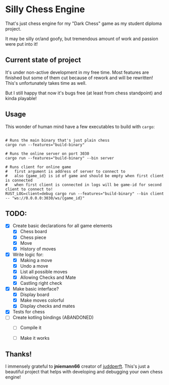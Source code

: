 # Silly Chess Engine

That's just chess engine for my "Dark Chess" game as my student diploma project.

It may be silly or/and goofy, but tremendous amount of work and passion were put into it!


## Current state of project

It's under non-active development in my free time. Most features are finished but some of them cut because of rework and will be rewritten! This's unfortunately takes time as well.

But I still happy that now it's bugs free (at least from chess standpoint) and kinda playable!

## Usage

This wonder of human mind have a few executables to build with `cargo`:
```Shell

# Runs the main binary that's just plain chess
cargo run --features="build-binary"

# Runs the online server on port 3030
cargo run --features="build-binary" --bin server

# Runs client for online game
#   first argument is address of server to connect to
#   also {game_id} is id of game and should be empty when first client is connected
#   when first client is connected in logs will be game-id for second client to connect to!
RUST_LOG=client=debug cargo run --features="build-binary" --bin client -- "ws://0.0.0.0:3030/ws/{game_id}"

```

## TODO:
 - [X] Create basic declarations for all game elements
   - [X] Chess board
   - [X] Chess piece
   - [X] Move
   - [X] History of moves
 - [X] Write logic for:
   - [X] Making a move
   - [X] Undo a move
   - [X] List all possible moves
   - [X] Allowing Checks and Mate
   - [X] Castling right check
 - [X] Make basic interface?
   - [X] Display board
   - [X] Make moves colorful
   - [X] Display checks and mates
 - [X] Tests for chess
 - [ ] Create kotling bindings (ABANDONED)
   - [ ] Compile it
   - [ ] Make it works


## Thanks!

I immensely grateful to **jniemann66** creator of [juddperft](https://github.com/jniemann66/juddperft). This's just a beautiful project that helps with developing and debugging your own chess engine!
